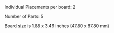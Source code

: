 Individual Placements per board: 2

Number of Parts: 5


Board size is 1.88 x 3.46 inches (47.80 x 87.80 mm)


